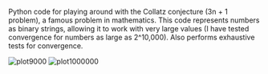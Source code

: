 Python code for playing around with the Collatz conjecture (3n + 1 problem), a famous problem in mathematics. This code represents numbers as binary strings, allowing it to work with very large values (I have tested convergence for numbers as large as 2^10,000). Also performs exhaustive tests for convergence.

![plot9000](https://github.com/nicholasharris/Collatz-Python/assets/11791952/c5a23c95-90f3-4541-88b6-2363ca304a5d)
![plot1000000](https://github.com/nicholasharris/Collatz-Python/assets/11791952/caf683e8-b641-454e-97ea-54e46153fdc6)
